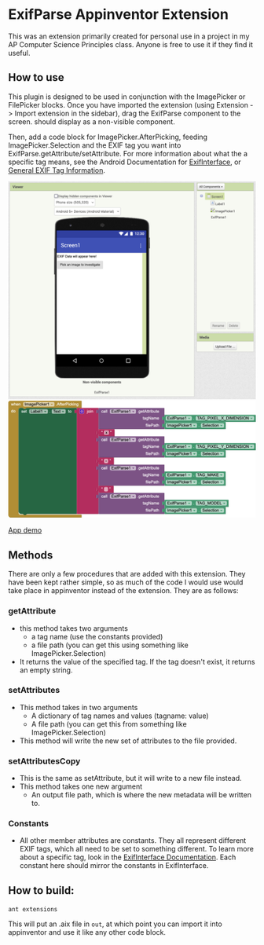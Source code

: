# ExifParse Appinventor Extension

This was an extension primarily created for personal use in a project in my AP Computer Science Principles class. Anyone is
free to use it if they find it useful.

## How to use

This plugin is designed to be used in conjunction with the ImagePicker or FilePicker blocks. Once you have imported
the extension (using Extension -> Import extension in the sidebar), drag the ExifParse component to the screen.
should display as a non-visible component.

Then, add a code block for ImagePicker.AfterPicking, feeding ImagePicker.Selection and
the EXIF tag you want into ExifParse.getAttribute/setAttribute. For more information
about what the a specific tag means, see the Android Documentation for
[ExifInterface](https://developer.android.com/reference/android/media/ExifInterface),
or [General EXIF Tag Information](https://exiftool.org/TagNames/EXIF.html).

![Layout](/example/layout.png)
![Code snippet](/example/codesnippet.png)

[App demo](/example/demo.mp4)

## Methods

There are only a few procedures that are added with this extension. They have been kept rather simple, so as much of
the code I would use would take place in appinventor instead of the extension. They are as follows:

### getAttribute

- this method takes two arguments
  - a tag name (use the constants provided)
  - a file path (you can get this using something like ImagePicker.Selection)
- It returns the value of the specified tag. If the tag doesn't exist, it returns an empty string.

### setAttributes

- This method takes in two arguments
  - A dictionary of tag names and values (tagname: value)
  - A file path (you can get this from something like ImagePicker.Selection)
- This method will write the new set of attributes to the file provided.

### setAttributesCopy

- This is the same as setAttribute, but it will write to a new file instead.
- This method takes one new argument
  - An output file path, which is where the new metadata will be written to.

### Constants

- All other member attributes are constants. They all represent different EXIF tags, which all need to be set to something
  different. To learn more about a specific tag, look in the [ExifInterface Documentation](https://developer.android.com/reference/android/media/ExifInterface#constants_1).
  Each constant here should mirror the constants in ExifInterface.

## How to build:

```shell
ant extensions
```

This will put an .aix file in `out`, at which point you can import it into appinventor and use it like any other code block.
